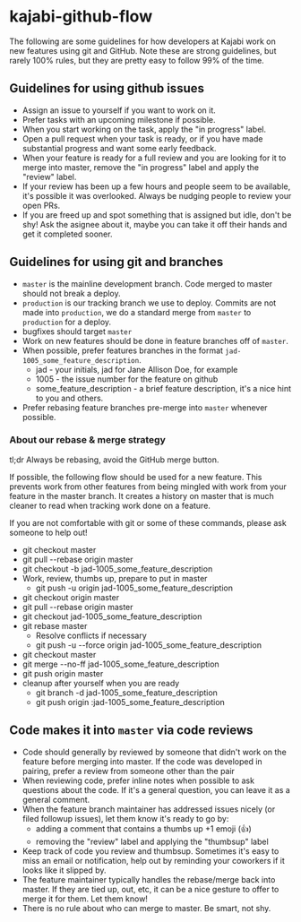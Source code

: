 # kajabi-github-flow

The following are some guidelines for how developers at Kajabi work on new
features using git and GitHub. Note these are strong guidelines, but rarely
100% rules, but they are pretty easy to follow 99% of the time.

## Guidelines for using github issues

* Assign an issue to yourself if you want to work on it.
* Prefer tasks with an upcoming milestone if possible.
* When you start working on the task, apply the "in progress" label.
* Open a pull request when your task is ready, or if you have made substantial
  progress and want some early feedback.
* When your feature is ready for a full review and you are looking for it to merge
  into master, remove the "in progress" label and apply the "review" label.
* If your review has been up a few hours and people seem to be available, it's possible it
  was overlooked.  Always be nudging people to review your open PRs.
* If you are freed up and spot something that is assigned but idle, don't be shy! Ask the
  asignee about it, maybe you can take it off their hands and get it completed sooner.

## Guidelines for using git and branches

* `master` is the mainline development branch.  Code merged to master should not break a deploy.
* `production` is our tracking branch we use to deploy.  Commits are not made into `production`, we
  do a standard merge from `master` to `production` for a deploy.
* bugfixes should target `master`
* Work on new features should be done in feature branches off of `master`.
* When possible, prefer features branches in the format `jad-1005_some_feature_description`.
  * jad - your initials, jad for Jane Allison Doe, for example
  * 1005 - the issue number for the feature on github
  * some_feature_description - a brief feature description, it's a nice hint to you and others.
* Prefer rebasing feature branches pre-merge into `master` whenever possible.

### About our rebase & merge strategy

tl;dr Always be rebasing, avoid the GitHub merge button.

If possible, the following flow should be used for a new feature.  This prevents work from other features
from being mingled with work from your feature in the master branch.  It creates a history on master that
is much cleaner to read when tracking work done on a feature.

If you are not comfortable with git or some of these commands, please ask someone to help out!

* git checkout master
* git pull --rebase origin master
* git checkout -b jad-1005_some_feature_description
* Work, review, thumbs up, prepare to put in master
  * git push -u origin jad-1005_some_feature_description
* git checkout origin master
* git pull --rebase origin master
* git checkout jad-1005_some_feature_description
* git rebase master
  * Resolve conflicts if necessary
  * git push -u --force origin  jad-1005_some_feature_description
* git checkout master
* git merge --no-ff jad-1005_some_feature_description
* git push origin master
* cleanup after yourself when you are ready
  * git branch -d jad-1005_some_feature_description
  * git push origin :jad-1005_some_feature_description

## Code makes it into `master` via code reviews

* Code should generally by reviewed by someone that didn't work on the feature before merging into master.
  If the code was developed in pairing, prefer a review from someone other than the pair
* When reviewing code, prefer inline notes when possible to ask questions about the code.  If it's a general
  question, you can leave it as a general comment.
* When the feature branch maintainer has addressed issues nicely (or filed followup issues), let them know it's
  ready to go by:
  * adding a comment that contains a thumbs up +1 emoji (:+1:)
  * removing the "review" label and applying the "thumbsup" label
* Keep track of code you review and thumbsup.  Sometimes it's easy to miss an email or notification, help out
  by reminding your coworkers if it looks like it slipped by.
* The feature maintainer typically handles the rebase/merge back into master.  If they are tied up, out, etc,
  it can be a nice gesture to offer to merge it for them.  Let them know!
* There is no rule about who can merge to master.  Be smart, not shy.
